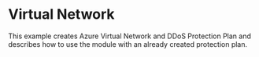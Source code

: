 # Virtual Network

This example creates Azure Virtual Network and DDoS Protection Plan and
describes how to use the module with an already created protection plan.
